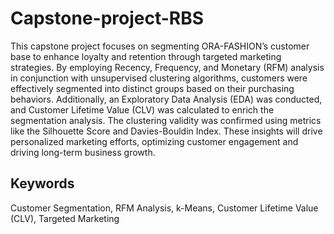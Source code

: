 # Capstone-project-RBS
This capstone project focuses on segmenting ORA-FASHION’s customer base to enhance loyalty 
and retention through targeted marketing strategies. By employing Recency, Frequency, and 
Monetary (RFM) analysis in conjunction with unsupervised clustering algorithms, customers were 
effectively segmented into distinct groups based on their purchasing behaviors. Additionally, an 
Exploratory Data Analysis (EDA) was conducted, and Customer Lifetime Value (CLV) was 
calculated to enrich the segmentation analysis. The clustering validity was confirmed using metrics 
like the Silhouette Score and Davies-Bouldin Index. These insights will drive personalized 
marketing efforts, optimizing customer engagement and driving long-term business growth. 

## Keywords
Customer Segmentation, RFM Analysis, k-Means, Customer Lifetime Value (CLV), 
Targeted Marketing 
